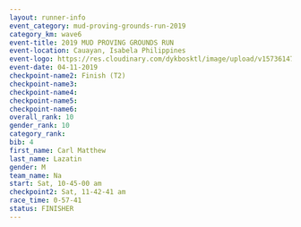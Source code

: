 ```yaml
---
layout: runner-info 
event_category: mud-proving-grounds-run-2019 
category_km: wave6 
event-title: 2019 MUD PROVING GROUNDS RUN 
event-location: Cauayan, Isabela Philippines 
event-logo: https://res.cloudinary.com/dykbosktl/image/upload/v1573614753/Logo/logo_ncmyxh.jpg
event-date: 04-11-2019 
checkpoint-name2: Finish (T2) 
checkpoint-name3: 
checkpoint-name4: 
checkpoint-name5: 
checkpoint-name6: 
overall_rank: 10
gender_rank: 10
category_rank: 
bib: 4
first_name: Carl Matthew
last_name: Lazatin
gender: M
team_name: Na
start: Sat, 10-45-00 am
checkpoint2: Sat, 11-42-41 am
race_time: 0-57-41
status: FINISHER
---
```

